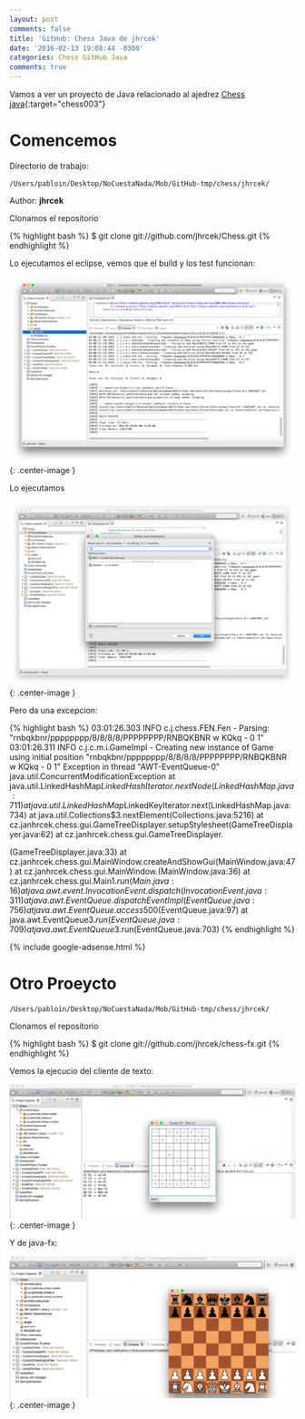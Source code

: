 ```yaml
---
layout: post
comments: false
title: 'GitHub: Chess Java de jhrcek'
date: '2016-02-13 19:08:44 -0300'
categories: Chess GitHub Java
comments: true
---
```


Vamos a ver un proyecto de Java relacionado al ajedrez [Chess java][github-chess-001-java]{:target="chess003"}

# Comencemos

Directorio de trabajo:

```
/Users/pabloin/Desktop/NoCuestaNada/Mob/GitHub-tmp/chess/jhrcek/
```

Author: **jhrcek**

Clonamos el repositorio

{% highlight bash %} $ git clone git://github.com/jhrcek/Chess.git {% endhighlight %}

Lo ejecutamos el eclipse, vemos que el build y los test funcionan:

![importacion paso1 screenshot](/assets/post_003_img2_b.png){: .center-image }

Lo ejecutamos

![importacion paso1 screenshot](/assets/post_003_img3_b.png){: .center-image }

Pero da una excepcion:

{% highlight bash %} 03:01:26.303 INFO c.j.chess.FEN.Fen - Parsing: "rnbqkbnr/pppppppp/8/8/8/8/PPPPPPPP/RNBQKBNR w KQkq - 0 1" 03:01:26.311 INFO c.j.c.m.i.GameImpl - Creating new instance of Game using initial position "rnbqkbnr/pppppppp/8/8/8/8/PPPPPPPP/RNBQKBNR w KQkq - 0 1" Exception in thread "AWT-EventQueue-0" java.util.ConcurrentModificationException at java.util.LinkedHashMap$LinkedHashIterator.nextNode(LinkedHashMap.java:711) at java.util.LinkedHashMap$LinkedKeyIterator.next(LinkedHashMap.java:734) at java.util.Collections$3.nextElement(Collections.java:5216) at cz.janhrcek.chess.gui.GameTreeDisplayer.setupStylesheet(GameTreeDisplayer.java:62) at cz.janhrcek.chess.gui.GameTreeDisplayer.

<init>(GameTreeDisplayer.java:33)
    at cz.janhrcek.chess.gui.MainWindow.createAndShowGui(MainWindow.java:47)
    at cz.janhrcek.chess.gui.MainWindow.<init>(MainWindow.java:36)
    at cz.janhrcek.chess.gui.Main$1.run(Main.java:16)
    at java.awt.event.InvocationEvent.dispatch(InvocationEvent.java:311)
    at java.awt.EventQueue.dispatchEventImpl(EventQueue.java:756)
    at java.awt.EventQueue.access$500(EventQueue.java:97)
    at java.awt.EventQueue$3.run(EventQueue.java:709)
    at java.awt.EventQueue$3.run(EventQueue.java:703)
{% endhighlight  %}</init></init>

{% include google-adsense.html %}<br>

# Otro Proeycto

```
/Users/pabloin/Desktop/NoCuestaNada/Mob/GitHub-tmp/chess/jhrcek/
```

Clonamos el repositorio

{% highlight bash %} $ git clone git://github.com/jhrcek/chess-fx.git {% endhighlight %}

Vemos la ejecucio del cliente de texto:

![importacion paso1 screenshot](/assets/post_003_img4_b.png){: .center-image }

Y de java-fx:

![importacion paso1 screenshot](/assets/post_003_img5_b.png){: .center-image }

[github-chess-001-java]: https://github.com/jhrcek/Chess
